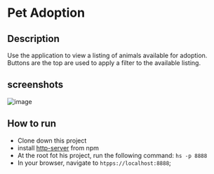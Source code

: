 # Pet Adoption

## Description
Use the application to view a listing of animals available for adoption. Buttons are the top are used to apply a filter to the available listing.   
## screenshots
![image](https://user-images.githubusercontent.com/22875681/66444598-6e70c400-ea09-11e9-96b2-a6d52aa13470.png)

## How to run
* Clone down this project
* install [http-server](https://www.npmjs.com/package/http-server) from npm
* At the root fot his project, run the following command: `hs -p 8888`
* In your browser, navigate to `htpps://localhost:8888`; 